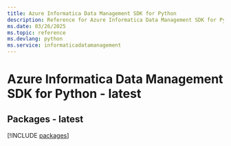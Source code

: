 ```yaml
---
title: Azure Informatica Data Management SDK for Python
description: Reference for Azure Informatica Data Management SDK for Python
ms.date: 03/26/2025
ms.topic: reference
ms.devlang: python
ms.service: informaticadatamanagement
---
```

# Azure Informatica Data Management SDK for Python - latest
## Packages - latest
[!INCLUDE [packages](informatica-data-management-index.md)]